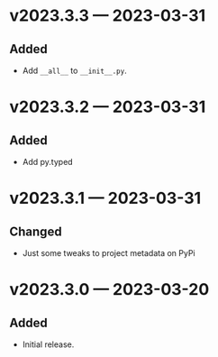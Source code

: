 
<a id='changelog-v2023.3.3'></a>
# v2023.3.3 — 2023-03-31

## Added

- Add `__all__` to `__init__.py`.

<a id='changelog-v2023.3.2'></a>
# v2023.3.2 — 2023-03-31

## Added

- Add py.typed

<a id='changelog-v2023.3.1'></a>
# v2023.3.1 — 2023-03-31

## Changed

- Just some tweaks to project metadata on PyPi

<a id='changelog-v2023.3.0'></a>
# v2023.3.0 — 2023-03-20

## Added

- Initial release.
